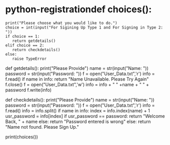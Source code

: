 # python-registrationdef choices():
    print("Please choose what you would like to do.")
    choice = int(input("For Sigining Up Type 1 and For Signing in Type 2: "))
    if choice == 1:
       return getdetails()
    elif choice == 2:
       return checkdetails()
    else:
       raise TypeError

def getdetails():
    print("Please Provide")
    name = str(input("Name: "))
    password = str(input("Password: "))
    f = open("User_Data.txt",'r')
    info = f.read()
    if name in info:
        return "Name Unavailable. Please Try Again"
    f.close()
    f = open("User_Data.txt",'w')
    info = info + " " +name + " " + password
    f.write(info)

def checkdetails():
    print("Please Provide")
    name = str(input("Name: "))
    password = str(input("Password: "))
    f = open("User_Data.txt",'r')
    info = f.read()
    info = info.split()
    if name in info:
index = info.index(name) + 1
        usr_password = info[index]
        if usr_password == password:
            return "Welcome Back, " + name
        else:
            return "Password entered is wrong"
    else:
        return "Name not found. Please Sign Up."

print(choices())
